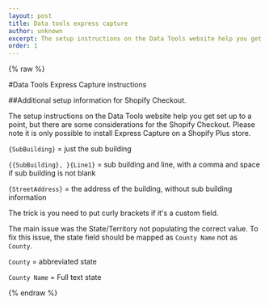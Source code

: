 ```yaml
---
layout: post
title: Data tools express capture
author: unknown
excerpt: The setup instructions on the Data Tools website help you get set up to a point, but there are some considerations for the Shopify Checkout. Please note it is only possible to install Express Capture on a Shopify Plus store.
order: 1
---
```

{% raw %}

#Data Tools Express Capture instructions

##Additional setup information for Shopify Checkout.

The setup instructions on the Data Tools website help you get set up to a point, but there are some considerations for the Shopify Checkout. Please note it is only possible to install Express Capture on a Shopify Plus store.

`{SubBuilding}` = just the sub building

`{{SubBuilding}, }{Line1}` = sub building and line, with a comma and space if sub building is not blank

`{StreetAddress}` = the address of the building, without sub building information

The trick is you need to put curly brackets if it's a custom field.

The main issue was the State/Territory not populating the correct value. To fix this issue, the state field should be mapped as `County Name` not as `County`.

`County` = abbreviated state

`County Name` = Full text state





{% endraw %}
